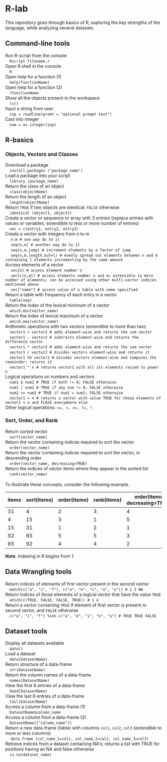 # R-lab

This repository goes through basics of R, exploring the key strengths of the language, while analyzing several datasets.

## Command-line tools
Run R-script from the console <br>
&emsp;`Rscript filename.r` <br>
Open R shell in the console <br> 
&emsp;`R` <br>
Open help for a function (1) <br>
&emsp;`help(functionName)` <br>
Open help for a function (2) <br>
&emsp;`?functionName` <br>
Show all the objects present in the workspace <br>
&emsp;`ls()` <br>
Input a string from user <br>
&emsp;`inp = readline(promt = "optional prompt text")` <br>
Cast into integer <br>
&emsp;`num = as.integer(inp)`


## R-basics
### Objects, Vectors and Classes
Download a package <br>
&emsp;`install.packages ("package_name")` <br>
Load a package into your script <br>
&emsp;`library (package_name)` <br>
Return the class of an object <br>
&emsp;`class(objectName)` <br>
Return the length of an object <br>
&emsp;`length(objectName)` <br>
Return `TRUE` if two objects are identical; `FALSE` otherwise <br>
&emsp;`identical (object1, object2)` <br>
Create a vector or sequence or array with 3 entries (replace entries with values or variables; extendible to less or more number of entries)<br>
&emsp;`vec = c(entry1, entry2, entry3)` <br>
Create a vector with integers from n to m <br>
&emsp; `n:m # one way do to it` <br>
&emsp; `seq(n,m) # another way do to it` <br>
&emsp; `seq(n,m,jump) # increment elements by a factor of jump` <br>
&emsp; `seq(n,m,length.out=l) # evenly spread out elements between n and m containing l elements incrementing by the same amount` <br>
Access elements of a vector <br>
&emsp; `vec[n] # access element number n` <br>
&emsp; `vec[c(n,m)] # access elements number n and m; extensible to more number of elements; can be accessed using other multi-vector indices mentioned above` <br>
&emsp; `vec["name"] # access value of a table with name specified` <br>
Return a table with frequency of each entry in a vector <br>
&emsp;`table(seq)` <br>
Return the index of the lexical minimum of a vector <br>
&emsp;`which.min(vector_name)` <br>
Return the index of lexical maximum of a vector <br>
&emsp;`which.max(vector_name)` <br>
Arithmetic operations with two vectors (extendible to more than two) <br>
&emsp;`vector1 + vector2 # adds element-wise and returns the sum vector` <br>
&emsp;`vector1 - vector2 # subtracts element-wise and returns the difference vector` <br>
&emsp;`vector1 * vector2 # adds element-wise and returns the sum vector` <br>
&emsp;`vector1 / vector2 # divides vectors element-wise and returns it` <br>
&emsp;`vector1 %% vector2 # divides vectors element-wise and computes the remainder; returns it` <br>
&emsp;`vector1 ^ n # returns vector1 with all its elements raised to power n` <br>
Logical operations on numbers and vectors <br>
&emsp;`num1 & num2 # TRUE if both != 0; FALSE otherwise` <br>
&emsp;`num1 | num2 # TRUE if any one != 0; FALSE otherwise` <br>
&emsp;`num1 == num2 # TRUE if num1 = num2; FALSE otherwise` <br>
&emsp;`vector1 < n # returns a vector with value TRUE for those elements of vector1 < n and FLASE everywhere else` <br>
Other logical operations: `<=, >, >=, !=, !` <br>



### Sort, Order, and Rank
Return sorted vector <br>
&emsp;`sort(vector_name)` <br>
Return the vector containing indices required to sort the vector <br>
&emsp;`order(vector_name)` <br>
Return the vector containing indices required to sort the vector, in descending order <br>
&emsp;`order(vector_name, decreasing=TRUE)` <br>
Return the indices of vector items where they appear in the sorted list <br>
&emsp;`rank(vector_name)` <br> <br>
To illustrate these concepts, consider the following example.
<table>
    <thead>
        <th>items</th>
        <th>sort(items)</th>
        <th>order(items)</th>
        <th>rank(items)</th>
        <th>order(items, decreasing=TRUE)</th>
    </thead>
    <tr>
        <td>31</td>
        <td>4</td>
        <td>2</td>
        <td>3</td>
        <td>4</td>
    </tr>
    <tr>
        <td>4</td>
        <td>15</td>
        <td>3</td>
        <td>1</td>
        <td>5</td>
    </tr>
    <tr>
        <td>15</td>
        <td>31</td>
        <td>1</td>
        <td>2</td>
        <td>1</td>
    </tr>
    <tr>
        <td>92</td>
        <td>65</td>
        <td>5</td>
        <td>5</td>
        <td>3</td>
    </tr>
    <tr>
        <td>65</td>
        <td>92</td>
        <td>4</td>
        <td>4</td>
        <td>2</td>
    </tr>
</table>

**Note.** Indexing in R begins from 1.


## Data Wrangling tools
Return indices of elements of first vector present in the second vector <br>
&emsp;`match(c("a", "i", "f"), c("a", "e", "i", "o", "u")) # 1 3 NA` <br>
Return indices of those elements of a logical vector that have the value `TRUE`<br>
&emsp;`which(c(TRUE, FALSE, FALSE, TRUE)) # 1 4` <br>
Return a vector containing `TRUE` if element of first vector is present in second vector, and `FALSE` otherwise <br>
&emsp;`c("a", "i", "f") %in% c("a", "e", "i", "o", "u") # TRUE TRUE FALSE` <br>



## Dataset tools
Display all datasets available <br>
&emsp;`data()` <br>
Load a dataset <br>
&emsp;`data(DatasetName)` <br>
Return structure of a data-frame <br>
&emsp;`str(DatasetName)` <br>
Return the column names of a data-frame <br>
&emsp;`names(DatasetName)` <br>
View the first 6 entries of a data-frame <br>
&emsp;`head(DatasetName)` <br>
View the last 6 entries of a data-frame <br>
&emsp;`tail(DatasetName)` <br>
Access a column from a data-frame (1) <br>
&emsp;`DatasetName$column_name` <br>
Access a column from a data-frame (2) <br>
&emsp;`DatasetName[["column_name"]]` <br>
Return a new data-frame (table) with columns `col1`, `col2`, `col3` (extendible to more or less columns) <br>
&emsp; `data.frame (col_name_1=col1, col_name_2=col2, col_name_3=col3)` <br>
Retrieve indices from a dataset containing NA's; returns a list with TRUE for positions having an NA and false otherwise <br>
&emsp;`is.na(dataset_name)`
